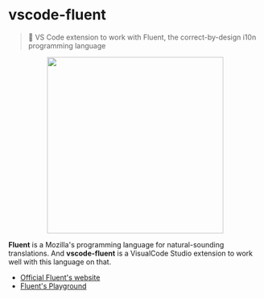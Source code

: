 # vscode-fluent

> 💬 VS Code extension to work with Fluent, the correct-by-design i10n programming language

<p align="center">
  <img height="350px" src="https://user-images.githubusercontent.com/9501115/79078504-ba762b80-7d00-11ea-93d4-c2ee6806856b.png">
</p>

**Fluent** is a Mozilla's programming language for natural-sounding translations. And **vscode-fluent** is a VisualCode Studio extension to work well with this language on that.

- [Official Fluent's website](https://projectfluent.org/)
- [Fluent's Playground](https://projectfluent.org/play/)
